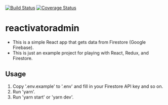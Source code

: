 [![Build Status](https://secure.travis-ci.org/jenbuzz/reactivatoradmin.png?branch=master)](http://travis-ci.org/jenbuzz/reactivatoradmin) [![Coverage Status](https://coveralls.io/repos/github/jenbuzz/reactivatoradmin/badge.svg?branch=master)](https://coveralls.io/github/jenbuzz/reactivatoradmin?branch=master)

# reactivatoradmin
* This is a simple React app that gets data from Firestore (Google Firebase).
* This is just an example project for playing with React, Redux, and Firestore.

## Usage

1. Copy '.env.example' to '.env' and fill in your Firestore API key and so on.
2. Run 'yarn'.
3. Run 'yarn start' or 'yarn dev'.
